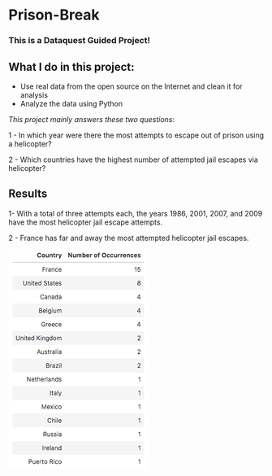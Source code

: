 # Prison-Break

### This is a  Dataquest Guided Project!


## What I do in this project:

* Use real data from the open source on the Internet and clean it for analysis
* Analyze the data using Python


*This project mainly answers these two questions:*

1 - In which year were there the most attempts to escape out of prison using a helicopter?

2 - Which countries have the highest number of attempted jail escapes via helicopter?

## Results

1- With a total of three attempts each, the years 1986, 2001, 2007, and 2009 have the most helicopter jail escape attempts.

2 - France has far and away the most attempted helicopter jail escapes.

<img src="https://github.com/arzuisiktopbas/Prison-Break/blob/main/Countries.png" />
